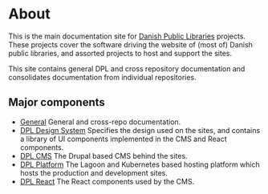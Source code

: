 # About

This is the main documentation site for [Danish Public
Libraries](https://detdigitalefolkebibliotek.dk/) projects. These
projects cover the software driving the website of (most of) Danish
public libraries, and assorted projects to host and support the sites.

This site contains general DPL and cross repository documentation and
consolidates documentation from individual repositories.

## Major components
- [General](General/)
  General and cross-repo documentation.
- [DPL Design System](DPL-Design-System/) Specifies the design used on
  the sites, and contains a library of UI components implemented in
  the CMS and React components.
- [DPL CMS](DPL-CMS/)
  The Drupal based CMS behind the sites.
- [DPL Platform](DPL-Platform/)
  The Lagoon and Kubernetes based hosting platform which hosts the production and development sites.
- [DPL React](DPL-React/)
  The React components used by the CMS.
  
